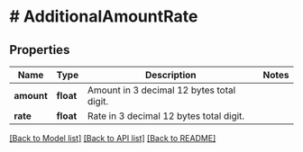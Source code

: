 # # AdditionalAmountRate

## Properties

Name | Type | Description | Notes
------------ | ------------- | ------------- | -------------
**amount** | **float** | Amount in 3 decimal 12 bytes total digit. | 
**rate** | **float** | Rate in 3 decimal 12 bytes total digit. | 

[[Back to Model list]](../../README.md#documentation-for-models) [[Back to API list]](../../README.md#documentation-for-api-endpoints) [[Back to README]](../../README.md)


